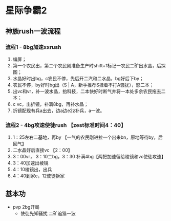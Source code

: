 # 星际争霸2

## 神族rush一波流程

### 流程1 - 8bg加速xxrush

1. 编屏；
2. 第一个农民出，第二个农民刚准备生产时shift+1标记一农民二矿出水晶，后探图；
3. 水晶好时出bg，c农民不停，先后开二汽和二水晶，bg好后下by；
4. 农民不停，by好时bg出（S | A，新手推荐S挂着不打A骚扰），憋二本；
5. 出vc和vr，补一波水晶，抬科技，二本快好时断气并将一本处多余农民拖去二本；
6. c vc，出折镜，补满8bg，再补水晶；
7. 折镜配现有兵a出去，边a边e2z补兵，a一波。

### 流程2 - 4bg攻速使徒rush 【zest标准时间4：40】

1. 1：25左右二基地，再by 【一气的农民刚进拉一个出来bn，原地等待by，后回气】
2. 二水晶好后直接vc 【2：00】
3. 3：00vr， 3：10二bg，3：30 补满4bg【两把加速留给棱镜和vc使徒攻速】
4. 3：40加速出棱镜
5. 4：10棱镜出，出兵
6. 4：40到家e，12使徒拆家

## 基本功

- pvp 2bg开局
    - 使徒先知骚扰 二矿追猎一波 



